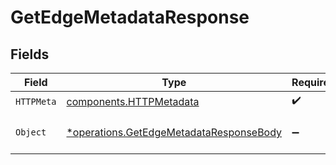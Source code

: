 # GetEdgeMetadataResponse


## Fields

| Field                                                                                             | Type                                                                                              | Required                                                                                          | Description                                                                                       |
| ------------------------------------------------------------------------------------------------- | ------------------------------------------------------------------------------------------------- | ------------------------------------------------------------------------------------------------- | ------------------------------------------------------------------------------------------------- |
| `HTTPMeta`                                                                                        | [components.HTTPMetadata](../../models/components/httpmetadata.md)                                | :heavy_check_mark:                                                                                | N/A                                                                                               |
| `Object`                                                                                          | [*operations.GetEdgeMetadataResponseBody](../../models/operations/getedgemetadataresponsebody.md) | :heavy_minus_sign:                                                                                | a list of Metadata objects                                                                        |